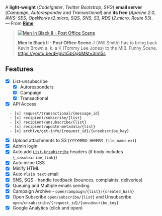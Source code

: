 A **light-weight** (*CodeIgniter*, *Twitter Bootstrap*, *SVG*) **email server** (*Campaign*, *Autoresponder* and *Transactional*) and **its free** (*Apache 2.0*, *AWS: SES, OpsWorks t2.micro, SQS, SNS, S3, RDS t2.micro, Route 53*).  
&mdash; From **[Rime](https://rime.co)**

> [![Men In Black II - Post Office Scene](https://i.imgur.com/Fi5YIvH.gif)](http://www.youtube.com/watch?v=4HgUh5bOgbM)
> 
> **Men In Black II - Post Office Scene**
> J (Will Smith) has to bring back Kevin Brown a. k. a K (Tommy Lee Jones) to the MIB. Funny Scene.
> https://youtu.be/4HgUh5bOgbM&t=3m15s

## Features

- [x] List-unsubscribe
  - [x] Autoresponders
  - [x] Campaign
  - [x] Transactional

- [x] API Access
   
```
  - [x] request/transactional/{message_id}
  - [x] recipient/subscribe/{list}
  - [x] recipient/unsubscribe/{list}
  - [x] recipient/update-metadata/{list}
  - [x] archive/get-info/{request_id}/{unsubscribe_key}
```

- [x] Upload attachments to S3 (`YYYYMMDD-HHMMSS_file_name.ext`)
- [x] Admin login
- [x] Auto add [`List-Unsubscribe`](http://www.list-unsubscribe.com/) headers (if body includes `{_unsubscribe_link}`)
- [x] Auto inline CSS
- [x] Minify HTML
- [x] Auto `Plain text` email
- [x] SNS, SQS - handle feedback (bounces, complaints, deliveries)
- [x] Queuing and Multiple emails sending
- [x] Campaign Archive - `open/campaign/{list}/{created_hash}`
- [x] Open Subscribe `open/subscribe/{list}` and Unsubscribe `open/unsubscribe/{request_id}/{unsubscribe_key}`
- [x] Google Analytics (click and open)
